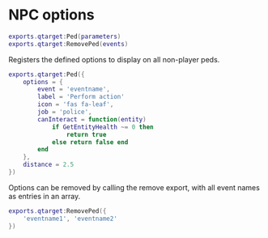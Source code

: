 # NPC options
```lua
exports.qtarget:Ped(parameters)
exports.qtarget:RemovePed(events)
```
Registers the defined options to display on all non-player peds.

```lua
exports.qtarget:Ped({
 	options = {
		event = 'eventname',
		label = 'Perform action'
		icon = 'fas fa-leaf',
		job = 'police',
		canInteract = function(entity)
			if GetEntityHealth ~= 0 then
				return true
			else return false end
		end
	},
	distance = 2.5
})
```

Options can be removed by calling the remove export, with all event names as entries in an array.
```lua
exports.qtarget:RemovePed({
	'eventname1', 'eventname2'
})
```
